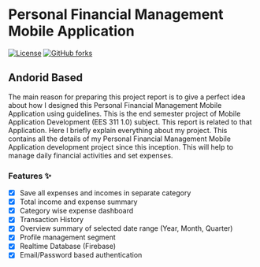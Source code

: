 # Personal Financial Management Mobile Application

[![License](https://img.shields.io/badge/license-MIT-green)](./LICENSE) [![GitHub forks](https://img.shields.io/github/forks/Naereen/StrapDown.js.svg?style=social&label=Fork&maxAge=2592000)](https://GitHub.com/Naereen/StrapDown.js/network/) 

## Andorid Based

The main reason for preparing this project report is to give a perfect idea about how I
designed this Personal Financial Management Mobile Application using guidelines. This
is the end semester project of Mobile Application Development (EES 311 1.0) subject.
This report is related to that Application. Here I briefly explain everything about my
project. This contains all the details of my Personal Financial Management Mobile
Application development project since this inception. This will help to manage daily
financial activities and set expenses.

### Features :sparkles:
- [x] Save all expenses and incomes in separate category
- [x] Total income and expense summary
- [x] Category wise expense dashboard
- [x] Transaction History
- [x] Overview summary of selected date range (Year, Month, Quarter)
- [x] Profile management segment
- [x] Realtime Database (Firebase)
- [x] Email/Password based authentication
